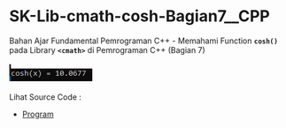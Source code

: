 # SK-Lib-cmath-cosh-Bagian7__CPP
Bahan Ajar Fundamental Pemrograman C++ - Memahami Function <code><b>cosh()</b></code> pada Library <code><b>&lt;cmath></b></code> di Pemrograman C++ (Bagian 7)<br><br>
<img src="https://github.com/RizkyKhapidsyah/SK-Lib-cmath-cosh-Bagian7__CPP/blob/master/SK-Lib-cmath-cosh-Bagian7__CPP/result/001.PNG"><br><br>
Lihat Source Code : <br>
- <a href="https://github.com/RizkyKhapidsyah/SK-Lib-cmath-cosh-Bagian7__CPP/blob/master/SK-Lib-cmath-cosh-Bagian7__CPP/Source.cpp">Program</a>
